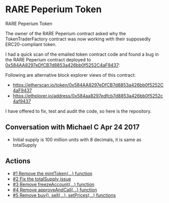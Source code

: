 # RARE Peperium Token
RARE Peperium Token

The owner of the RARE Peperium contract asked why the TokenTraderFactory contract was now working with their supposedly ERC20-compliant token.

I had a quick scan of the emailed token contract code and found a bug in the RARE Peperium contract deployed to [0x584AA8297eDfCB7d8853a426bb0f5252C4aF9437](https://etherscan.io/address/0x584AA8297eDfCB7d8853a426bb0f5252C4aF9437):

Following are alternative block explorer views of this contract:

* https://etherscan.io/token/0x584AA8297eDfCB7d8853a426bb0f5252C4aF9437
* https://ethplorer.io/address/0x584aa8297edfcb7d8853a426bb0f5252c4af9437

I have offered to fix, test and audit the code, so here is the repository.

## Conversation with Michael C Apr 24 2017

* Initial supply is 100 million units with 8 decimals, it is same as totalSupply


## Actions

* [#1 Remove the mintToken(...) function](https://github.com/bokkypoobah/RAREPeperiumToken/issues/1)
* [#2 Fix the totalSupply issue](https://github.com/bokkypoobah/RAREPeperiumToken/issues/2)
* [#3 Remove freezeAccount(...) function](https://github.com/bokkypoobah/RAREPeperiumToken/issues/3)
* [#4 Remove approveAndCall(...) function](https://github.com/bokkypoobah/RAREPeperiumToken/issues/4)
* [#5 Remove buy(), sell(...), setPrices(...) functions](https://github.com/bokkypoobah/RAREPeperiumToken/issues/5)
